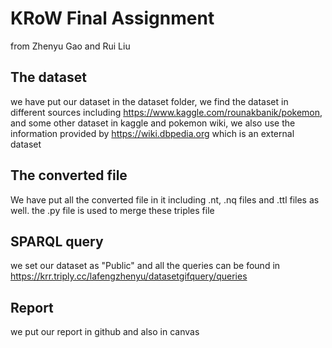# KRoW Final Assignment
from Zhenyu Gao and Rui Liu

## The dataset
we have put our dataset in the dataset folder, we find the dataset in different sources including https://www.kaggle.com/rounakbanik/pokemon, and some other dataset in kaggle and pokemon wiki, we also use the information provided by https://wiki.dbpedia.org which is an external dataset

## The converted file
We have put all the converted file in it including .nt, .nq files and .ttl files as well. the .py file is used to merge these triples file


## SPARQL query
we set our dataset as "Public" and all the queries can be found in https://krr.triply.cc/lafengzhenyu/datasetgifquery/queries

## Report
we put our report in github and also in canvas
